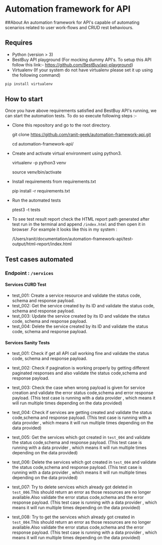 # Automation framework for API

##About
An automation framework for API's capable of automating scenarios related to user work-flows and CRUD rest behaviours.

## Requires
* Python (version > 3)
* BestBuy API playground (For mocking dummy API's. To setup this API follow this link:- https://github.com/BestBuy/api-playground)
* Virtualenv (If your system do not have virtualenv please set it up using the following command)
```bash
pip install virtualenv
```


## How to start

Once you have above requirements satisfied and BestBuy API's running, we can start the automation tests. To do so execute following
steps :-

* Clone this repository and go to the root directory.


    git clone https://github.com/ranit-geek/automation-framework-api.git
    
    cd automation-framework-api/
    
* Create and activate virtual environment using python3.


    virtualenv -p python3 venv
    
    source venv/bin/activate
    
    
* Install requirements from requirements.txt  


    pip install -r requirements.txt


* Run the automated tests   


    ptest3 -t tests



* To see test result report check the HTML report path generated after test run in the terminal and append `/index.html` and then open it in browser
.For example it looks like this in my system :  


    /Users/ranit/documentation/automation-framework-api/test-output/html-report/index.html
    


## Test cases automated

### Endpoint : `/services`

#### Services CURD Test
   * test_001: Create a service resource and validate the status code, schema and response payload.
   * test_002: Get the service created by its ID and validate the status code, schema and response payload. 
   * test_003: Update the service created by its ID and validate the status code, schema and response payload.
   * test_004: Delete the service created by its ID and validate the status code, schema and response payload.  

#### Services Sanity Tests
   * test_001: Check if get all API call working fine and validate the status code, schema and response payload.
   
   * test_002: Check if pagination is working properly by getting different paginated responses
    and also validate the status code,schema and response payload.
    
   * test_003: Check the case when wrong payload is given for service creation
    and validate the error status code,schema and error response payload. (This test case is running with a data provider
    , which means it will run multiple times depending on the data provided)
    
   * test_004: Check if services are getting created and validate the status code,schema and response payload. (This test case is running with a data provider
    , which means it will run multiple times depending on the data provided)
    
   * test_005: Get the services which got created in `test_004` and validate the status code,schema and response payload. (This test case is running with a data provider
    , which means it will run multiple times depending on the data provided)
    
   * test_006: Delete the services which got created in `test_004` and validate the status code,schema and response payload. (This test case is running with a data provider
    , which means it will run multiple times depending on the data provided)
    
   * test_007: Try to delete services which already got deleted in `test_006`.This should return an error as 
    those resources are no longer available.Also validate the error status code,schema and the error response payload. (This test case is running with a data provider
    , which means it will run multiple times depending on the data provided)
    
   * test_008: Try to get the services which already got created in `test_004`.This should return an error as 
    those resources are no longer available.Also validate the error status code,schema and the error response payload. (This test case is running with a data provider
    , which means it will run multiple times depending on the data provided)
    


